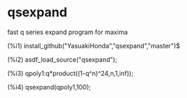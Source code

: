 # qsexpand
fast q series expand program for maxima

(%i1) install_github("YasuakiHonda","qsexpand","master")$

(%i2) asdf_load_source("qsexpand");

(%i3) qpoly1:q*product((1-q^n)^24,n,1,inf));

(%i4) qsexpand(qpoly1,100);
